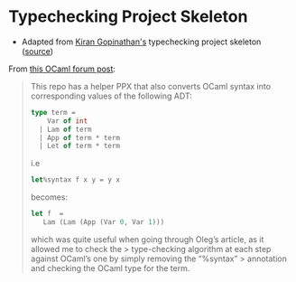 # Typechecking Project Skeleton 

- Adapted from [Kiran Gopinathan's](https://kirancodes.me/index.html) typechecking project skeleton ([source](https://gitlab.com/-/snippets/2162015))

From [this OCaml forum post](https://discuss.ocaml.org/t/writing-type-inference-algorithms-in-ocaml/8191/15?u=ngernest):
> This repo has a helper PPX that also converts OCaml syntax into corresponding values of the following ADT:
> 
> ```ocaml
> type term =
>     Var of int
>   | Lam of term
>   | App of term * term
>   | Let of term * term
> ```
> i.e
> ```ocaml
> let%syntax f x y = y x 
> ```
> becomes:
> ```ocaml
> let f  = 
>    Lam (Lam (App (Var 0, Var 1)))
> ```
> which was quite useful when going through Oleg’s article, as it allowed me to check the > type-checking algorithm at each step against OCaml’s one by simply removing the “%syntax” > annotation and checking the OCaml type for the term.
> 